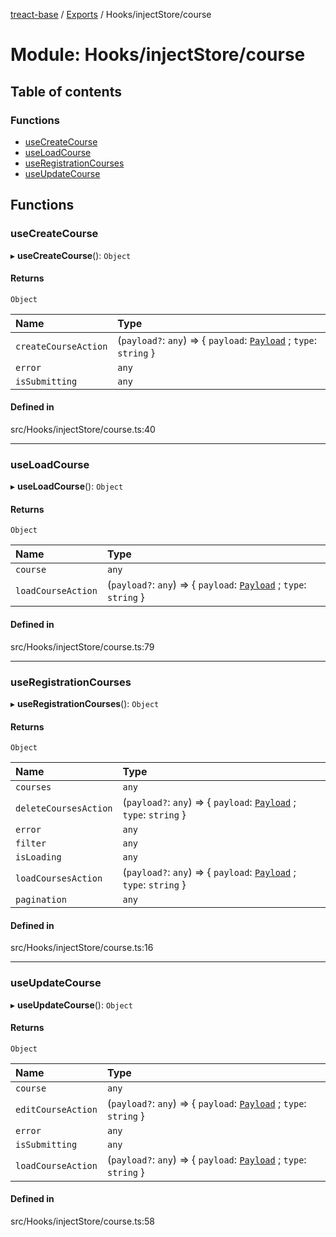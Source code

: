 [treact-base](../README.md) / [Exports](../modules.md) / Hooks/injectStore/course

# Module: Hooks/injectStore/course

## Table of contents

### Functions

- [useCreateCourse](Hooks_injectStore_course.md#usecreatecourse)
- [useLoadCourse](Hooks_injectStore_course.md#useloadcourse)
- [useRegistrationCourses](Hooks_injectStore_course.md#useregistrationcourses)
- [useUpdateCourse](Hooks_injectStore_course.md#useupdatecourse)

## Functions

### useCreateCourse

▸ **useCreateCourse**(): `Object`

#### Returns

`Object`

| Name | Type |
| :------ | :------ |
| `createCourseAction` | (`payload?`: `any`) => { `payload`: [`Payload`](Types_Store.md#payload) ; `type`: `string`  } |
| `error` | `any` |
| `isSubmitting` | `any` |

#### Defined in

src/Hooks/injectStore/course.ts:40

___

### useLoadCourse

▸ **useLoadCourse**(): `Object`

#### Returns

`Object`

| Name | Type |
| :------ | :------ |
| `course` | `any` |
| `loadCourseAction` | (`payload?`: `any`) => { `payload`: [`Payload`](Types_Store.md#payload) ; `type`: `string`  } |

#### Defined in

src/Hooks/injectStore/course.ts:79

___

### useRegistrationCourses

▸ **useRegistrationCourses**(): `Object`

#### Returns

`Object`

| Name | Type |
| :------ | :------ |
| `courses` | `any` |
| `deleteCoursesAction` | (`payload?`: `any`) => { `payload`: [`Payload`](Types_Store.md#payload) ; `type`: `string`  } |
| `error` | `any` |
| `filter` | `any` |
| `isLoading` | `any` |
| `loadCoursesAction` | (`payload?`: `any`) => { `payload`: [`Payload`](Types_Store.md#payload) ; `type`: `string`  } |
| `pagination` | `any` |

#### Defined in

src/Hooks/injectStore/course.ts:16

___

### useUpdateCourse

▸ **useUpdateCourse**(): `Object`

#### Returns

`Object`

| Name | Type |
| :------ | :------ |
| `course` | `any` |
| `editCourseAction` | (`payload?`: `any`) => { `payload`: [`Payload`](Types_Store.md#payload) ; `type`: `string`  } |
| `error` | `any` |
| `isSubmitting` | `any` |
| `loadCourseAction` | (`payload?`: `any`) => { `payload`: [`Payload`](Types_Store.md#payload) ; `type`: `string`  } |

#### Defined in

src/Hooks/injectStore/course.ts:58
